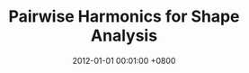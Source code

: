 ---
title:          "Pairwise Harmonics for Shape Analysis"
date:           2012-01-01 00:01:00 +0800
selected:       true
pub:            "IEEE Transactions on Visualization and Computer Graphics"
pub_date:       "2012"
# abstract: >-
cover:          /assets/images/covers/pairwiseHarmonics.jpg
authors:
- Youyi Zheng
- Chiew-Lan Tai
- Eugene Zhang
- Pengfei Xu
links:
  # Paper: 
  # Project:
---